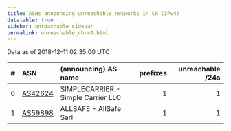 ```yaml
---
title: ASNs announcing unreachable networks in CH (IPv4)
datatable: true
sidebar: unreachable_sidebar
permalink: unreachable_ch-v4.html
---
```


Data as of 2018-12-11 02:35:00 UTC


<div class="datatable-begin"></div>

|   # | ASN                                    | (announcing) AS name               |   prefixes |   unreachable /24s |
|----:|:---------------------------------------|:-----------------------------------|-----------:|-------------------:|
|   0 | [AS42624](unreachable_AS42624-v4.html) | SIMPLECARRIER - Simple Carrier LLC |          1 |                  1 |
|   1 | [AS59898](unreachable_AS59898-v4.html) | ALLSAFE - AllSafe Sarl             |          1 |                  1 |

<div class="datatable-end"></div>